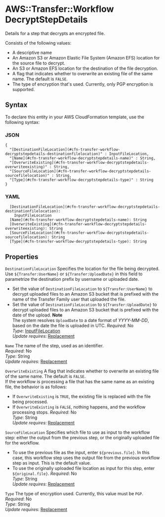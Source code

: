 # AWS::Transfer::Workflow DecryptStepDetails<a name="aws-properties-transfer-workflow-decryptstepdetails"></a>

Details for a step that decrypts an encrypted file\.

Consists of the following values:
+ A descriptive name
+ An Amazon S3 or Amazon Elastic File System \(Amazon EFS\) location for the source file to decrypt\.
+ An S3 or Amazon EFS location for the destination of the file decryption\.
+ A flag that indicates whether to overwrite an existing file of the same name\. The default is `FALSE`\.
+ The type of encryption that's used\. Currently, only PGP encryption is supported\.

## Syntax<a name="aws-properties-transfer-workflow-decryptstepdetails-syntax"></a>

To declare this entity in your AWS CloudFormation template, use the following syntax:

### JSON<a name="aws-properties-transfer-workflow-decryptstepdetails-syntax.json"></a>

```
{
  "[DestinationFileLocation](#cfn-transfer-workflow-decryptstepdetails-destinationfilelocation)" : InputFileLocation,
  "[Name](#cfn-transfer-workflow-decryptstepdetails-name)" : String,
  "[OverwriteExisting](#cfn-transfer-workflow-decryptstepdetails-overwriteexisting)" : String,
  "[SourceFileLocation](#cfn-transfer-workflow-decryptstepdetails-sourcefilelocation)" : String,
  "[Type](#cfn-transfer-workflow-decryptstepdetails-type)" : String
}
```

### YAML<a name="aws-properties-transfer-workflow-decryptstepdetails-syntax.yaml"></a>

```
  [DestinationFileLocation](#cfn-transfer-workflow-decryptstepdetails-destinationfilelocation): 
    InputFileLocation
  [Name](#cfn-transfer-workflow-decryptstepdetails-name): String
  [OverwriteExisting](#cfn-transfer-workflow-decryptstepdetails-overwriteexisting): String
  [SourceFileLocation](#cfn-transfer-workflow-decryptstepdetails-sourcefilelocation): String
  [Type](#cfn-transfer-workflow-decryptstepdetails-type): String
```

## Properties<a name="aws-properties-transfer-workflow-decryptstepdetails-properties"></a>

`DestinationFileLocation`  <a name="cfn-transfer-workflow-decryptstepdetails-destinationfilelocation"></a>
Specifies the location for the file being decrypted\. Use `${Transfer:UserName}` or `${Transfer:UploadDate}` in this field to parametrize the destination prefix by username or uploaded date\.  
+ Set the value of `DestinationFileLocation` to `${Transfer:UserName}` to decrypt uploaded files to an Amazon S3 bucket that is prefixed with the name of the Transfer Family user that uploaded the file\.
+ Set the value of `DestinationFileLocation` to `${Transfer:UploadDate}` to decrypt uploaded files to an Amazon S3 bucket that is prefixed with the date of the upload\.
**Note**  
The system resolves `UploadDate` to a date format of *YYYY\-MM\-DD*, based on the date the file is uploaded in UTC\.
*Required*: No  
*Type*: [InputFileLocation](aws-properties-transfer-workflow-inputfilelocation.md)  
*Update requires*: [Replacement](https://docs.aws.amazon.com/AWSCloudFormation/latest/UserGuide/using-cfn-updating-stacks-update-behaviors.html#update-replacement)

`Name`  <a name="cfn-transfer-workflow-decryptstepdetails-name"></a>
The name of the step, used as an identifier\.  
*Required*: No  
*Type*: String  
*Update requires*: [Replacement](https://docs.aws.amazon.com/AWSCloudFormation/latest/UserGuide/using-cfn-updating-stacks-update-behaviors.html#update-replacement)

`OverwriteExisting`  <a name="cfn-transfer-workflow-decryptstepdetails-overwriteexisting"></a>
A flag that indicates whether to overwrite an existing file of the same name\. The default is `FALSE`\.  
If the workflow is processing a file that has the same name as an existing file, the behavior is as follows:  
+ If `OverwriteExisting` is `TRUE`, the existing file is replaced with the file being processed\.
+ If `OverwriteExisting` is `FALSE`, nothing happens, and the workflow processing stops\.
*Required*: No  
*Type*: String  
*Update requires*: [Replacement](https://docs.aws.amazon.com/AWSCloudFormation/latest/UserGuide/using-cfn-updating-stacks-update-behaviors.html#update-replacement)

`SourceFileLocation`  <a name="cfn-transfer-workflow-decryptstepdetails-sourcefilelocation"></a>
Specifies which file to use as input to the workflow step: either the output from the previous step, or the originally uploaded file for the workflow\.  
+ To use the previous file as the input, enter `${previous.file}`\. In this case, this workflow step uses the output file from the previous workflow step as input\. This is the default value\.
+ To use the originally uploaded file location as input for this step, enter `${original.file}`\.
*Required*: No  
*Type*: String  
*Update requires*: [Replacement](https://docs.aws.amazon.com/AWSCloudFormation/latest/UserGuide/using-cfn-updating-stacks-update-behaviors.html#update-replacement)

`Type`  <a name="cfn-transfer-workflow-decryptstepdetails-type"></a>
The type of encryption used\. Currently, this value must be `PGP`\.  
*Required*: No  
*Type*: String  
*Update requires*: [Replacement](https://docs.aws.amazon.com/AWSCloudFormation/latest/UserGuide/using-cfn-updating-stacks-update-behaviors.html#update-replacement)